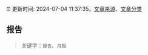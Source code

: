 :alarm_clock: 更新时间: 2024-07-04 11:37:35。[文章来源](/README.md)、[文章分类](/TAGS.md)

## 报告


> 关键字：`报告`、`月报`



